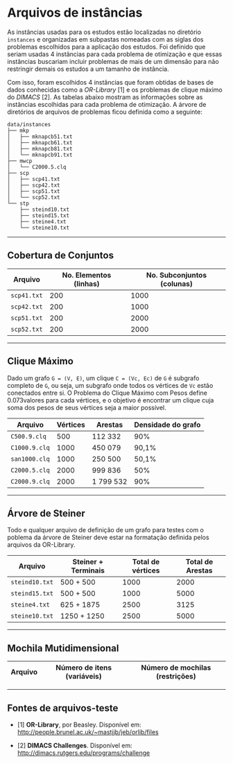 # Arquivos de instâncias

As instâncias usadas para os estudos estão localizadas no diretório `instances`
e organizadas em subpastas nomeadas com as siglas dos problemas escolhidos para
a aplicação dos estudos. Foi definido que seriam usadas 4 instâncias para cada
problema de otimização e que essas instâncias buscariam incluir problemas de
mais de um dimensão para não restringir demais os estudos a um tamanho de
instância.

Com isso, foram escolhidos 4 instâncias que foram obtidas de bases de dados
conhecidas como a _OR-Library_ [1] e os problemas de clique máximo do _DIMACS_
[2]. As tabelas abaixo mostram as informações sobre as instâncias escolhidas
para cada problema de otimização. A árvore de diretórios de arquivos de
problemas ficou definida como a seguinte:

```text
data/instances
├── mkp
│   ├── mknapcb51.txt
│   ├── mknapcb61.txt
│   ├── mknapcb81.txt
│   └── mknapcb91.txt
├── mwcp
│   └── C2000.5.clq
├── scp
│   ├── scp41.txt
│   ├── scp42.txt
│   ├── scp51.txt
│   └── scp52.txt
└── stp
    ├── steind10.txt
    ├── steind15.txt
    ├── steine4.txt
    └── steine10.txt
```

---
## Cobertura de Conjuntos

Arquivo      | No. Elementos (linhas) | No. Subconjuntos (colunas)  
-------------|------------------------|---------------------------
`scp41.txt`  | 200 | 1000
`scp42.txt`  | 200 | 1000
`scp51.txt`  | 200 | 2000
`scp52.txt`  | 200 | 2000


---
## Clique Máximo

Dado um grafo `G = (V, E)`, um clique `C = (Vc, Ec)` de `G` é subgrafo completo
de `G`, ou seja, um subgrafo onde todos os vértices de `Vc` estão conectados
entre si. O Problema do Clique Máximo com Pesos define 0.073valores para cada
vértices, e o objetivo é encontrar um clique cuja soma dos pesos de seus
vértices seja a maior possível.

Arquivo            | Vértices |  Arestas  | Densidade do grafo
-------------------|----------|-----------|--------------------
`C500.9.clq`       |      500 |   112 332 | 90%
`C1000.9.clq`      |     1000 |   450 079 | 90,1%
`san1000.clq`      |     1000 |   250 500 | 50,1%
`C2000.5.clq`      |     2000 |   999 836 | 50%
`C2000.9.clq`      |     2000 | 1 799 532 | 90%


---
## Árvore de Steiner

Todo e qualquer arquivo de definição de um grafo para testes com o poblema da
árvore de Steiner deve estar na formatação definida pelos arquivos da OR-Library.

Arquivo         | Steiner + Terminais | Total de vértices | Total de Arestas
----------------|---------------------|-------------------|------------------
`steind10.txt`  | 500 + 500           | 1000              | 2000
`steind15.txt`  | 500 + 500           | 1000              | 5000
`steine4.txt`   | 625 + 1875          | 2500              | 3125
`steine10.txt`  | 1250 + 1250         | 2500              | 5000

---
## Mochila Mutidimensional

Arquivo      | Número de itens (variáveis) | Número de mochilas (restrições)
-------------|-----------------------------|---------------------------------


---
## Fontes de arquivos-teste

- [1] **OR-Library**, por Beasley. Disponível em: http://people.brunel.ac.uk/~mastjjb/jeb/orlib/files

- [2] **DIMACS Challenges**. Disponível em: http://dimacs.rutgers.edu/programs/challenge
